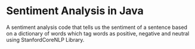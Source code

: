 # Sentiment Analysis in Java
A sentiment analysis code that tells us the sentiment of a sentence based on a dictionary of words which tag words as positive, negative and neutral using StanfordCoreNLP Library.
